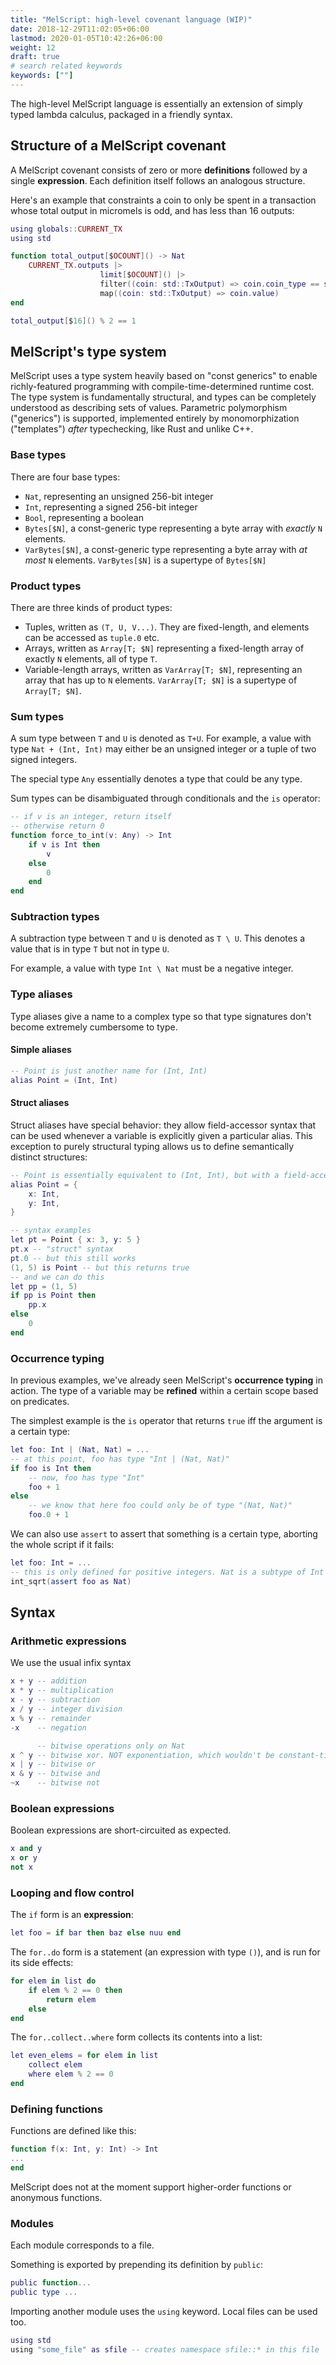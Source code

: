 ```yaml
---
title: "MelScript: high-level covenant language (WIP)"
date: 2018-12-29T11:02:05+06:00
lastmod: 2020-01-05T10:42:26+06:00
weight: 12
draft: true
# search related keywords
keywords: [""]
---
```


The high-level MelScript language is essentially an extension of simply typed lambda calculus, packaged in a friendly syntax.

## Structure of a MelScript covenant

A MelScript covenant consists of zero or more **definitions** followed by a single **expression**. Each definition itself follows an analogous structure.

Here's an example that constraints a coin to only be spent in a transaction whose total output in micromels is odd, and has less than 16 outputs:

```lua
using globals::CURRENT_TX
using std

function total_output[$OCOUNT]() -> Nat
    CURRENT_TX.outputs |>
                    limit[$OCOUNT]() |>
                    filter((coin: std::TxOutput) => coin.coin_type == std::TMEL) |>
                    map((coin: std::TxOutput) => coin.value)
end

total_output[$16]() % 2 == 1
```

## MelScript's type system

MelScript uses a type system heavily based on "const generics" to enable richly-featured programming with compile-time-determined runtime cost. The type system is fundamentally structural, and types can be completely understood as describing sets of values. Parametric polymorphism \("generics"\) is supported, implemented entirely by monomorphization \("templates"\) _after_ typechecking, like Rust and unlike C++.

### Base types

There are four base types:

- `Nat`, representing an unsigned 256-bit integer
- `Int`, representing a signed 256-bit integer
- `Bool`, representing a boolean
- `Bytes[$N]`, a const-generic type representing a byte array with _exactly_ `N` elements.
- `VarBytes[$N]`, a const-generic type representing a byte array with _at most_ `N` elements. `VarBytes[$N]` is a supertype of `Bytes[$N]`

### Product types

There are three kinds of product types:

- Tuples, written as `(T, U, V...)`. They are fixed-length, and elements can be accessed as `tuple.0` etc.
- Arrays, written as `Array[T; $N]` representing a fixed-length array of exactly `N` elements, all of type `T`.
- Variable-length arrays, written as `VarArray[T; $N]`, representing an array that has up to `N` elements. `VarArray[T; $N]` is a supertype of `Array[T; $N]`.

### Sum types

A sum type between `T` and `U` is denoted as `T+U`. For example, a value with type `Nat + (Int, Int)` may either be an unsigned integer or a tuple of two signed integers.

The special type `Any` essentially denotes a type that could be any type.

Sum types can be disambiguated through conditionals and the `is` operator:

```lua
-- if v is an integer, return itself
-- otherwise return 0
function force_to_int(v: Any) -> Int
    if v is Int then
        v
    else
        0
    end
end
```

### Subtraction types

A subtraction type between `T` and `U` is denoted as `T \ U`. This denotes a value that is in type `T` but not in type `U`.

For example, a value with type `Int \ Nat` must be a negative integer.

### Type aliases

Type aliases give a name to a complex type so that type signatures don't become extremely cumbersome to type.

#### Simple aliases

```lua
-- Point is just another name for (Int, Int)
alias Point = (Int, Int)
```

#### Struct aliases

Struct aliases have special behavior: they allow field-accessor syntax that can be used whenever a variable is explicitly given a particular alias. This exception to purely structural typing allows us to define semantically distinct structures:

```lua
-- Point is essentially equivalent to (Int, Int), but with a field-accessor syntax
alias Point = {
    x: Int,
    y: Int,
}

-- syntax examples
let pt = Point { x: 3, y: 5 }
pt.x -- "struct" syntax
pt.0 -- but this still works
(1, 5) is Point -- but this returns true
-- and we can do this
let pp = (1, 5)
if pp is Point then
    pp.x
else
    0
end
```

### Occurrence typing

In previous examples, we've already seen MelScript's **occurrence typing** in action. The type of a variable may be **refined** within a certain scope based on predicates.

The simplest example is the `is` operator that returns `true` iff the argument is a certain type:

```lua
let foo: Int | (Nat, Nat) = ...
-- at this point, foo has type "Int | (Nat, Nat)"
if foo is Int then
    -- now, foo has type "Int"
    foo + 1
else
    -- we know that here foo could only be of type "(Nat, Nat)"
    foo.0 + 1
```

We can also use `assert` to assert that something is a certain type, aborting the whole script if it fails:

```lua
let foo: Int = ...
-- this is only defined for positive integers. Nat is a subtype of Int
int_sqrt(assert foo as Nat)
```

## Syntax

### Arithmetic expressions

We use the usual infix syntax

```lua
x + y -- addition
x * y -- multiplication
x - y -- subtraction
x / y -- integer division
x % y -- remainder
-x    -- negation

      -- bitwise operations only on Nat
x ^ y -- bitwise xor. NOT exponentiation, which wouldn't be constant-time
x | y -- bitwise or
x & y -- bitwise and
~x    -- bitwise not
```

### Boolean expressions

Boolean expressions are short-circuited as expected.

```lua
x and y
x or y
not x
```

### Looping and flow control

The `if` form is an **expression**:

```lua
let foo = if bar then baz else nuu end
```

The `for..do` form is a statement \(an expression with type `()`\), and is run for its side effects:

```lua
for elem in list do
    if elem % 2 == 0 then
        return elem
    else
end
```

The `for..collect..where` form collects its contents into a list:

```lua
let even_elems = for elem in list
    collect elem
    where elem % 2 == 0
end
```

### Defining functions

Functions are defined like this:

```lua
function f(x: Int, y: Int) -> Int
...
end
```

MelScript does not at the moment support higher-order functions or anonymous functions.

### Modules

Each module corresponds to a file.

Something is exported by prepending its definition by `public`:

```lua
public function...
public type ...
```

Importing another module uses the `using` keyword. Local files can be used too.

```lua
using std
using "some_file" as sfile -- creates namespace sfile::* in this file
```
